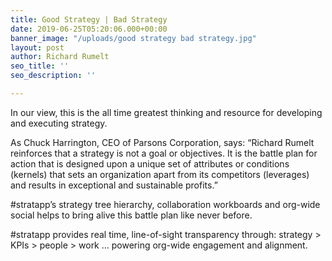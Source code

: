 ```yaml
---
title: Good Strategy | Bad Strategy
date: 2019-06-25T05:20:06.000+00:00
banner_image: "/uploads/good strategy bad strategy.jpg"
layout: post
author: Richard Rumelt
seo_title: ''
seo_description: ''

---
```

In our view, this is the all time greatest thinking and resource for developing and executing strategy.

As Chuck Harrington, CEO of Parsons Corporation, says: “Richard Rumelt reinforces that a strategy is not a goal or objectives.  It is the battle plan for action that is designed upon a unique set of attributes or conditions (kernels) that sets an organization apart from its competitors (leverages) and results in exceptional and sustainable profits.”

\#stratapp’s strategy tree hierarchy, collaboration workboards and org-wide social helps to bring alive this battle plan like never before.

\#stratapp provides real time, line-of-sight transparency through: strategy > KPIs > people > work … powering org-wide engagement and alignment.